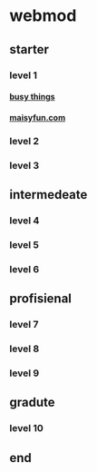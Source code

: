 # webmod

## starter

### level 1
#### [busy things](https://www.busythings.co.uk/play/?accessid=78064&token=6d3a916dbaf1427c5919b3669e5bfc9d2abe8078e5a0dd96c6c835d5eb956cce)
#### [maisyfun.com](http://www.maisyfun.com/forchildren/)
### level 2 

### level 3

## intermedeate

### level 4

### level 5

### level 6

## profisienal 

### level 7

### level 8

### level 9

## gradute

### level 10

## end
